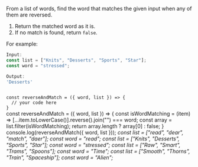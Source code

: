 From a list of words, find the word that matches the given input when any of them are reversed.

1. Return the matched word as it is.
2. If no match is found, return `false`.

For example:
```js
Input:
const list = ["Knits", "Desserts", "Sports", "Star"];
const word = "stressed";

Output:
'Desserts'
```

<codeblock language="javascript" type="exercise" testMode="multipleInput">
<code>
const reverseAndMatch = ({ word, list }) => {
  // your code here
}
</code>

<solution>
const reverseAndMatch = ({ word, list }) => {
  const isWordMatching = (item) =>
    [...item.toLowerCase()].reverse().join("") === word;
  const array = list.filter(isWordMatching);
  return array.length ? array[0] : false;
}
</solution>

<testcases>
<caller>
console.log(reverseAndMatch({ word, list }));
</caller>
<testcase>
<i>
const list = ["read", "dear", "match", "daer"];
const word = "read";
</i>
</testcase>
<testcase>
<i>
const list = ["Knits", "Desserts", "Sports", "Star"];
const word = "stressed";
</i>
</testcase>
<testcase>
<i>
const list = ["Raw", "Smart", "Trams", "Spoons"];
const word = "Time";
</i>
</testcase>
<testcase>
<i>
const list = ["Smooth", "Thorns", "Train", "Spaceship"];
const word = "Alien";
</i>
</testcase>
</testcases>
</codeblock>
